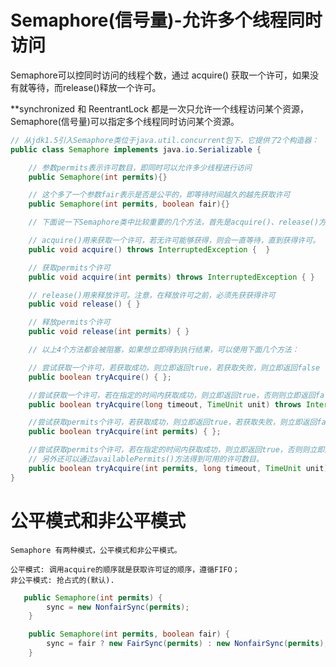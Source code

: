 # Semaphore(信号量)-允许多个线程同时访问

Semaphore可以控同时访问的线程个数，通过 acquire() 获取一个许可，如果没有就等待，而release()释放一个许可。

**synchronized 和 ReentrantLock 都是一次只允许一个线程访问某个资源，Semaphore(信号量)可以指定多个线程同时访问某个资源。

```java
// 从jdk1.5引入Semaphore类位于java.util.concurrent包下，它提供了2个构造器：
public class Semaphore implements java.io.Serializable {

    // 参数permits表示许可数目，即同时可以允许多少线程进行访问
    public Semaphore(int permits){}

    // 这个多了一个参数fair表示是否是公平的，即等待时间越久的越先获取许可
    public Semaphore(int permits, boolean fair){}

    // 下面说一下Semaphore类中比较重要的几个方法，首先是acquire()、release()方法：

    // acquire()用来获取一个许可，若无许可能够获得，则会一直等待，直到获得许可。
    public void acquire() throws InterruptedException {  }  

    // 获取permits个许可
    public void acquire(int permits) throws InterruptedException { }    

    // release()用来释放许可。注意，在释放许可之前，必须先获获得许可
    public void release() { }

    // 释放permits个许可
    public void release(int permits) { }    

    // 以上4个方法都会被阻塞，如果想立即得到执行结果，可以使用下面几个方法：

    // 尝试获取一个许可，若获取成功，则立即返回true，若获取失败，则立即返回false
    public boolean tryAcquire() { };

    //尝试获取一个许可，若在指定的时间内获取成功，则立即返回true，否则则立即返回false
    public boolean tryAcquire(long timeout, TimeUnit unit) throws InterruptedException { };  

    //尝试获取permits个许可，若获取成功，则立即返回true，若获取失败，则立即返回false
    public boolean tryAcquire(int permits) { }; 

    //尝试获取permits个许可，若在指定的时间内获取成功，则立即返回true，否则则立即返回false
    // 另外还可以通过availablePermits()方法得到可用的许可数目。
    public boolean tryAcquire(int permits, long timeout, TimeUnit unit) throws InterruptedException {}; 
}
```

# 公平模式和非公平模式

    Semaphore 有两种模式，公平模式和非公平模式。
    
    公平模式: 调用acquire的顺序就是获取许可证的顺序，遵循FIFO；
    非公平模式: 抢占式的(默认).

```java
   public Semaphore(int permits) {
        sync = new NonfairSync(permits);
    }

    public Semaphore(int permits, boolean fair) {
        sync = fair ? new FairSync(permits) : new NonfairSync(permits);
    }
```
